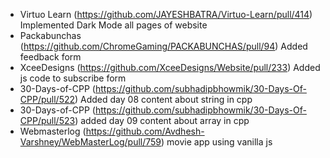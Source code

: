 - Virtuo Learn (https://github.com/JAYESHBATRA/Virtuo-Learn/pull/414) Implemented Dark Mode all pages of website
- Packabunchas (https://github.com/ChromeGaming/PACKABUNCHAS/pull/94) Added feedback form
- XceeDesigns (https://github.com/XceeDesigns/Website/pull/233) Added js code to subscribe form
- 30-Days-of-CPP (https://github.com/subhadipbhowmik/30-Days-Of-CPP/pull/522) Added day 08 content about string in cpp
- 30-Days-of-CPP (https://github.com/subhadipbhowmik/30-Days-Of-CPP/pull/523) added day 09 content about array in cpp
- Webmasterlog (https://github.com/Avdhesh-Varshney/WebMasterLog/pull/759) movie app using vanilla js